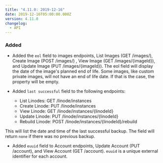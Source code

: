 ```yaml
---
title: "4.11.0: 2019-12-16"
date: 2019-12-16T05:00:00.000Z
version: 4.11.0
changelog:
  - API
---
```


### Added

- Added the `eol` field to images endpoints, List Images (GET /images/), Create Image (POST /images/) , View Image (GET /images/{imageId}), and Update Image (PUT /images/{imageId}). The eol field will display the date of the image's planned end of life. Some images, like custom private images, will not have an end of life date. If that is the case, the property will be empty.

- Added `last successful` field to the following endpoints:

	- List Linodes: GET /linode/instances
	- Create Linode: PUT /linode/instances
	- View Linode: GET /linode/instances/{linodeId}
	- Update Linode: PUT /linode/instances/{linodeId}
	- Rebuild Linode: POST /linode/instances/{linodeId}/rebuild

This will list the date and time of the last successful backup. The field will return `none` if there was no previous backup.

- Added `euuid` field to Account endpoints, Update Account (PUT /account), and View Account (GET /account). `euuid` is a unique external identifier for each account. 
